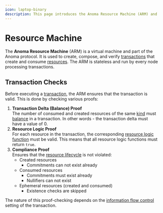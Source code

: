 ```yaml
---
icon: laptop-binary
description: This page introduces the Anoma Resource Machine (ARM) and its functionalities.
---
```


# Resource Machine

The **Anoma Resource Machine** (ARM) is a virtual machine and part of the Anoma protocol. It is used to create, compose, and verify [transactions](../transactions/) that create and consume [resources](../resources/). The ARM is stateless and run by every node processing transactions.

## Transaction Checks&#x20;

Before executing a [transaction](../transactions/), the ARM ensures that the transaction is valid. This is done by checking various proofs:

1. **Transaction Delta (Balance) Proof**\
   The number of consumed and created resources of the same [kind](../resources/#resource-kind) must [balance](../transactions/) in a transaction. In other words - the transaction delta must have a value of 0.
2. **Resource Logic Proof**\
   For each resource in the transaction, the corresponding [resource logic function](../resources/#resource-logic) must be valid. This means that all resource logic functions must return `true`.
3. **Compliance Proof**\
   Ensures that the [resource lifecycle](../resources/#lifecyle) is not violated:
   * Created resources
     * Commitments can not exist already
   * Consumed resources
     * Commitments must exist already
     * Nullifiers can not exist
   * Ephemeral resources (created and consumed)
     * Existence checks are skipped

The nature of this proof-checking depends on the [information flow control](information-flow-control.md) setting of the transaction.
